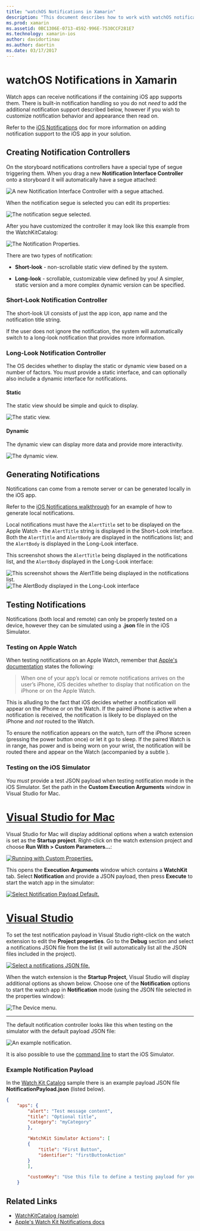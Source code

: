 ```yaml
---
title: "watchOS Notifications in Xamarin"
description: "This document describes how to work with watchOS notifications in Xamarin. It discusses creating notification controllers, generating notifications, and testing notifications."
ms.prod: xamarin
ms.assetid: 0BC1306E-0713-4592-996E-7530CCF281E7
ms.technology: xamarin-ios
author: davidortinau
ms.author: daortin
ms.date: 03/17/2017
---
```


# watchOS Notifications in Xamarin

Watch apps can receive notifications if the containing
  iOS app supports them. There is built-in notification handling
  so you do not *need* to add the additional notification
  support described below, however if you wish to customize
  notification behavior and appearance then read on.

Refer to the [iOS Notifications](~/ios/platform/user-notifications/deprecated/index.md)
  doc for more information on adding notification support
  to the iOS app in your solution.

## Creating Notification Controllers

On the storyboard notifications controllers have a
  special type of segue triggering them. When you drag
  a new **Notification Interface Controller** onto a
  storyboard it will automatically have a segue attached:

![A new Notification Interface Controller with a segue attached.](notifications-images/notification-storyboard1.png)

When the notification segue is selected you can edit
  its properties:

![The notification segue selected.](notifications-images/notification-storyboard2.png)

After you have customized the controller it may look like
  this example from the WatchKitCatalog:

![The Notification Properties.](notifications-images/notifications-segue.png)

There are two types of notification:

- **Short-look** - non-scrollable static view
  defined by the system.

- **Long-look** - scrollable, customizable view
  defined by you! A simpler, static version and
  a more complex dynamic version can be specified.

### Short-Look Notification Controller

The short-look UI consists of just the app icon,
  app name and the notification title string.

If the user does not ignore the notification,
  the system will automatically switch to
  a long-look notification that provides
  more information.

### Long-Look Notification Controller

The OS decides whether to display the static or dynamic
  view based on a number of factors. You must provide
  a static interface, and can optionally also include
  a dynamic interface for notifications.

#### Static

The static view should be simple and quick to display.

![The static view.](notifications-images/notification-static.png)

#### Dynamic

The dynamic view can display more data and provide
  more interactivity.

![The dynamic view.](notifications-images/notification-dynamic.png)

## Generating Notifications

Notifications can come from a remote server or can be generated locally in the iOS app.

Refer to the [iOS Notifications walkthrough](~/ios/platform/user-notifications/deprecated/local-notifications-in-ios-walkthrough.md) for an example of how to generate
  local notifications.

Local notifications must have the `AlertTitle` set to be displayed on the Apple Watch -
  the `AlertTitle` string is displayed in the Short-Look interface. Both the `AlertTitle`
  and `AlertBody` are displayed in the notifications list; and the `AlertBody` is displayed
  in the Long-Look interface.

This screenshot shows the `AlertTitle` being displayed in the notifications list, and the
  `AlertBody` displayed in the Long-Look interface:

![This screenshot shows the AlertTitle being displayed in the notifications list.](notifications-images/watch-notificationslist-sml.png) ![The AlertBody displayed in the Long-Look interface](notifications-images/watch-notificationcontroller-sml.png)

## Testing Notifications

Notifications (both local and remote) can only be properly tested on a device,
  however they can be simulated using a **.json** file in the iOS Simulator.

### Testing on Apple Watch

When testing notifications on an Apple Watch, remember that [Apple's documentation](https://developer.apple.com/library/ios/documentation/General/Conceptual/WatchKitProgrammingGuide/BasicSupport.html) states the following:

> When one of your app’s local or remote notifications arrives on the user’s iPhone, iOS decides whether to display that notification on the iPhone or on the Apple Watch.

This is alluding to the fact that iOS decides whether a notification will
  appear on the iPhone or on the Watch. If the paired iPhone is active when
  a notification is received, the notification is likely to be displayed on the
  iPhone and *not* routed to the Watch.

To ensure the notification appears on the watch, turn off the iPhone screen
  (pressing the power button once) or let it go to sleep. If the paired Watch
  is in range, has power and is being worn on your wrist, the notification will
  be routed there and appear on the Watch (accompanied by a subtle ).

### Testing on the iOS Simulator

You *must* provide a test JSON payload when
  testing notification mode in the iOS Simulator. Set the path in the
  **Custom Execution Arguments** window in Visual Studio for Mac.

# [Visual Studio for Mac](#tab/macos)

Visual Studio for Mac will display additional options when a
  watch extension is set as the **Startup project**.
  Right-click on the watch extension project and choose
  **Run With > Custom Parameters...**:

[![Running with Custom Properties.](notifications-images/runwith-customparams-sml.png)](notifications-images/runwith-customparams.png#lightbox)

This opens the **Execution Arguments** window which contains a **WatchKit**
  tab. Select **Notification** and provide a JSON
  payload, then press **Execute** to start the watch app in the simulator:

[![Select Notification Payload Default.](notifications-images/runwith-execargs-sml.png)](notifications-images/runwith-execargs.png#lightbox)

# [Visual Studio](#tab/windows)

To set the test notification payload in Visual Studio
  right-click on the watch extension to edit
  the **Project properties**. Go to the **Debug**
  section and select a notifications JSON file from
  the list (it will automatically list all the JSON
  files included in the project).

[![Select a notifications JSON file.](notifications-images/runwith-execargs-sml-vs.png)](notifications-images/runwith-execargs-vs.png#lightbox)

When the watch extension is the **Startup Project**,
  Visual Studio will display additional options
  as shown below. Choose one of the **Notification**
  options to start the watch app in **Notification** mode
  (using the JSON file selected in the properties window):

![The Device menu.](notifications-images/runwith-vs.png)

-----

The default notification controller looks like this
  when testing on the simulator with the default
  payload JSON file:

![An example notification.](notifications-images/notification-debug-sml.png)

It is also possible to use the
  [command line](~/ios/watchos/troubleshooting.md#command_line)
  to start the iOS Simulator.

### Example Notification Payload

In the [Watch Kit Catalog](/samples/xamarin/ios-samples/watchos-watchkitcatalog) sample
  there is an example payload JSON file **NotificationPayload.json**
  (listed below).

```json
{
    "aps": {
        "alert": "Test message content",
        "title": "Optional title",
        "category": "myCategory"
        },

        "WatchKit Simulator Actions": [
        {
            "title": "First Button",
            "identifier": "firstButtonAction"
        }
        ],

        "customKey": "Use this file to define a testing payload for your notifications. The aps dictionary specifies the category, alert text and title. The WatchKit Simulator Actions array can provide info for one or more action buttons in addition to the standard Dismiss button. Any other top level keys are custom payload. If you have multiple such JSON files in your project, you'll be able to choose between them in when selecting to debug the notification interface of your Watch App."
    }
```

## Related Links

- [WatchKitCatalog (sample)](/samples/xamarin/ios-samples/watchos-watchkitcatalog)
- [Apple's Watch Kit Notifications docs](https://developer.apple.com/library/ios/documentation/General/Conceptual/WatchKitProgrammingGuide/BasicSupport.html)
